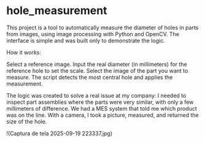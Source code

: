 # hole_measurement

This project is a tool to automatically measure the diameter of holes in parts from images, using image processing with Python and OpenCV.
The interface is simple and was built only to demonstrate the logic.

How it works:

  Select a reference image.
  Input the real diameter (in millimeters) for the reference hole to set the scale.
  Select the image of the part you want to measure.
  The script detects the most central hole and applies the measurement.

The logic was created to solve a real issue at my company: I needed to inspect part assemblies where the parts were very similar, with only a few millimeters of difference.
We had a MES system that told me which product was on the line. With a camera, I took a picture, measured, and returned the size of the hole.

!(Captura de tela 2025-09-19 223337.jpg)
